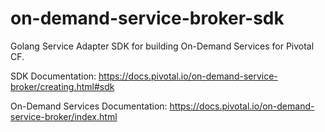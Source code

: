 # on-demand-service-broker-sdk

Golang Service Adapter SDK for building On-Demand Services for Pivotal CF.

SDK Documentation: https://docs.pivotal.io/on-demand-service-broker/creating.html#sdk

On-Demand Services Documentation: https://docs.pivotal.io/on-demand-service-broker/index.html
